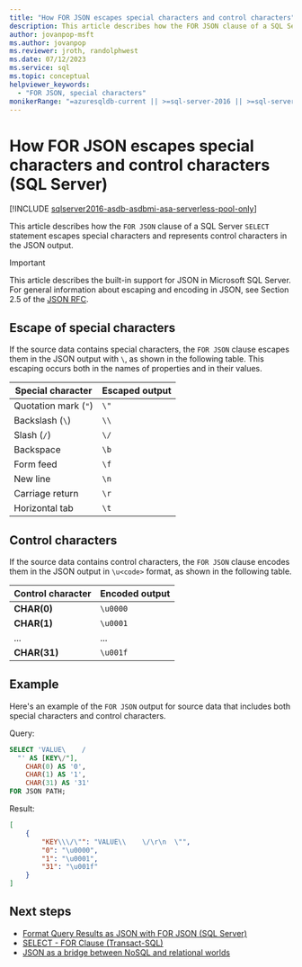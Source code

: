 ```yaml
---
title: "How FOR JSON escapes special characters and control characters"
description: This article describes how the FOR JSON clause of a SQL Server SELECT statement escapes special characters and represents control characters in the JSON output.
author: jovanpop-msft
ms.author: jovanpop
ms.reviewer: jroth, randolphwest
ms.date: 07/12/2023
ms.service: sql
ms.topic: conceptual
helpviewer_keywords:
  - "FOR JSON, special characters"
monikerRange: "=azuresqldb-current || >=sql-server-2016 || >=sql-server-linux-2017 || =azuresqldb-mi-current"
---
```

# How FOR JSON escapes special characters and control characters (SQL Server)

[!INCLUDE [sqlserver2016-asdb-asdbmi-asa-serverless-pool-only](../../includes/applies-to-version/sqlserver2016-asdb-asdbmi-asa-serverless-pool-only.md)]

This article describes how the `FOR JSON` clause of a SQL Server `SELECT` statement escapes special characters and represents control characters in the JSON output.

> [!IMPORTANT]  
> This article describes the built-in support for JSON in Microsoft SQL Server. For general information about escaping and encoding in JSON, see Section 2.5 of the [JSON RFC](https://www.ietf.org/rfc/rfc4627.txt).

## Escape of special characters

If the source data contains special characters, the `FOR JSON` clause escapes them in the JSON output with `\`, as shown in the following table. This escaping occurs both in the names of properties and in their values.

| Special character | Escaped output |
| --- | --- |
| Quotation mark (`"`) | `\"` |
| Backslash (`\`) | `\\`|
| Slash (`/`) | `\/` |
| Backspace | `\b` |
| Form feed | `\f` |
| New line | `\n` |
| Carriage return | `\r` |
| Horizontal tab | `\t` |

## Control characters

If the source data contains control characters, the `FOR JSON` clause encodes them in the JSON output in `\u<code>` format, as shown in the following table.

| **Control character** | **Encoded output** |
| --- | --- |
| **CHAR(0)** | `\u0000` |
| **CHAR(1)** | `\u0001` |
| ... | ... |
| **CHAR(31)** | `\u001f` |

## Example

Here's an example of the `FOR JSON` output for source data that includes both special characters and control characters.

Query:

```sql
SELECT 'VALUE\    /
  "' AS [KEY\/"],
    CHAR(0) AS '0',
    CHAR(1) AS '1',
    CHAR(31) AS '31'
FOR JSON PATH;
```

Result:

```json
[
    {
        "KEY\\\/\"": "VALUE\\    \/\r\n  \"",
        "0": "\u0000",
        "1": "\u0001",
        "31": "\u001f"
    }
]
```

## Next steps

- [Format Query Results as JSON with FOR JSON (SQL Server)](format-query-results-as-json-with-for-json-sql-server.md)
- [SELECT - FOR Clause (Transact-SQL)](../../t-sql/queries/select-for-clause-transact-sql.md)
- [JSON as a bridge between NoSQL and relational worlds](https://channel9.msdn.com/events/DataDriven-SQLServer2016/JSON-as-bridge-betwen-NoSQL-relational-worlds)
